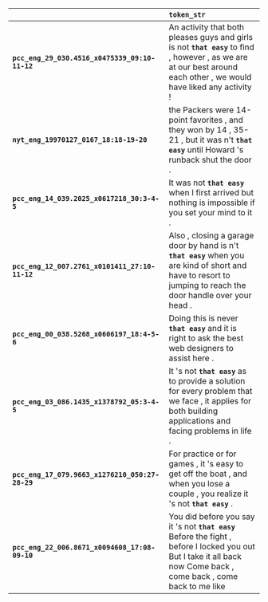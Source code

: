 |                                                 | `token_str`                                                                                                                                                            |
|:------------------------------------------------|:-----------------------------------------------------------------------------------------------------------------------------------------------------------------------|
| **`pcc_eng_29_030.4516_x0475339_09:10-11-12`**  | An activity that both pleases guys and girls is not __``that easy``__ to find , however , as we are at our best around each other , we would have liked any activity ! |
| **`nyt_eng_19970127_0167_18:18-19-20`**         | the Packers were 14-point favorites , and they won by 14 , 35-21 , but it was n't __``that easy``__ until Howard 's runback shut the door .                            |
| **`pcc_eng_14_039.2025_x0617218_30:3-4-5`**     | It was not __``that easy``__ when I first arrived but nothing is impossible if you set your mind to it .                                                               |
| **`pcc_eng_12_007.2761_x0101411_27:10-11-12`**  | Also , closing a garage door by hand is n't __``that easy``__ when you are kind of short and have to resort to jumping to reach the door handle over your head .       |
| **`pcc_eng_00_038.5268_x0606197_18:4-5-6`**     | Doing this is never __``that easy``__ and it is right to ask the best web designers to assist here .                                                                   |
| **`pcc_eng_03_086.1435_x1378792_05:3-4-5`**     | It 's not __``that easy``__ as to provide a solution for every problem that we face , it applies for both building applications and facing problems in life .          |
| **`pcc_eng_17_079.9663_x1276210_050:27-28-29`** | For practice or for games , it 's easy to get off the boat , and when you lose a couple , you realize it 's not __``that easy``__ .                                    |
| **`pcc_eng_22_006.8671_x0094608_17:08-09-10`**  | You did before you say it 's not __``that easy``__ Before the fight , before I locked you out But I take it all back now Come back , come back , come back to me like  |